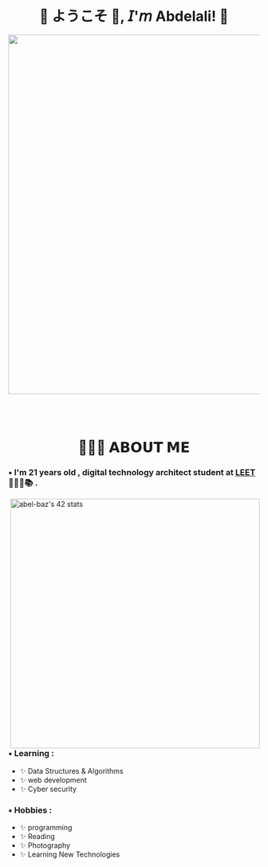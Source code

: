 <h1 align="center">💠 ようこそ 👋, 𝘐'𝘮 Abdelali! 💠</h1>

<div align="center">
  <img width="720" height="auto" src="https://media0.giphy.com/media/v1.Y2lkPTc5MGI3NjExZXdiN3d3bWZkNHhwYzg4bjVlNWZ4Y3llbGszcnpkMmtpcHdyNGpycCZlcD12MV9pbnRlcm5hbF9naWZfYnlfaWQmY3Q9Zw/3ov9jNziFTMfzSumAw/giphy.webp">
</div>

<!--<div style="width:100%;height:0;padding-bottom:56%;position:relative;"><iframe src="https://giphy.com/embed/3ov9jNziFTMfzSumAw" width="100%" height="100%" style="position:absolute" frameBorder="0" class="giphy-embed" allowFullScreen></iframe></div><p><a href="https://giphy.com/gifs/usnationalarchives-vintage-computer-3ov9jNziFTMfzSumAw">via GIPHY</a></p>-->

</br>
</br>
</br>


<h1 align="center">👨🏻‍💻 𝗔𝗕𝗢𝗨𝗧 𝗠𝗘</h1>

### ▪️ I'm 21 years  old , digital technology architect student at [LEET](https://www.1337.ma/) 👨🏻‍💻📚 .

<img hight="400" width="500"  alt="abel-baz's 42 stats" align="right" src=https://badge.mediaplus.ma/greenbinary/abel-baz>

### ▪️ Learning :
- ✨ Data Structures & Algorithms
- ✨ web development
- ✨ Cyber security

### ▪️ Hobbies : 
- ✨ programming
- ✨ Reading
- ✨ Photography
- ✨ Learning New Technologies

</br>
</br>
</br>
